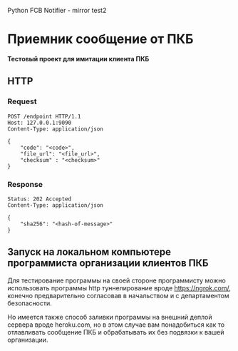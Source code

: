 Python FCB Notifier - mirror test2

# Приемник сообщение от ПКБ

**Тестовый проект для имитации клиента ПКБ**

## HTTP

### Request

```
POST /endpoint HTTP/1.1
Host: 127.0.0.1:9090
Content-Type: application/json

{
    "code": "<code>",
    "file_url": "<file_url>", 
    "checksum" : "<checksum>"
}
```

### Response

```
Status: 202 Accepted
Content-Type: application/json

{
    "sha256": "<hash-of-message>"
}
```

## Запуск на локальном компьютере программиста организации клиентов ПКБ

Для тестирование программы на своей стороне программисту можно использовать программы http туннелирование вроде https://ngrok.com/, конечно предварительно согласовав в начальством и с департаментом безопасности.

Но имеется также способ заливки программы на внешний деплой сервера вроде heroku.com, но в этом случае вам понадобиться как то отлавливать сообщение ПКБ и обрабатывать их без подвязки к вашей организации.